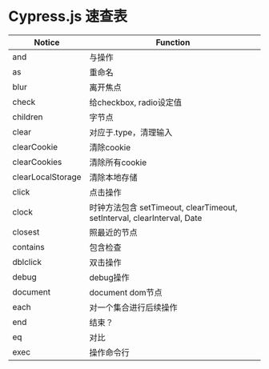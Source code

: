 # Cypress.js 速查表

|Notice|Function|
|---|---|
|and|与操作|
|as|重命名|
|blur|离开焦点|
|check|给checkbox, radio设定值|
|children|字节点|
|clear|对应于.type，清理输入|
|clearCookie| 清除cookie|
|clearCookies| 清除所有cookie|
|clearLocalStorage| 清除本地存储|
|click|点击操作|
|clock|时钟方法包含 setTimeout, clearTimeout, setInterval, clearInterval, Date|
|closest|照最近的节点|
|contains| 包含检查|
|dblclick| 双击操作|
|debug|debug操作|
|document| document dom节点|
|each| 对一个集合进行后续操作|
|end|  结束？|
|eq| 对比|
|exec|操作命令行|
